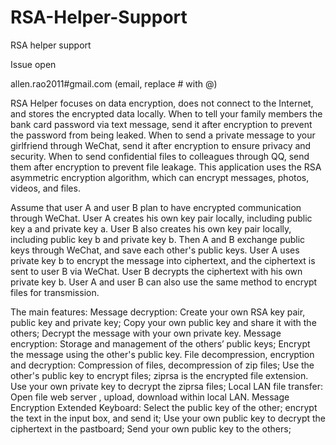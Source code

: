 # RSA-Helper-Support	

RSA helper support	

Issue open	

allen.rao2011#gmail.com (email, replace # with @)

RSA Helper focuses on data encryption, does not connect to the Internet, and stores the encrypted data locally.
When to tell your family members the bank card password via text message, send it after encryption to prevent the password from being leaked.
When to send a private message to your girlfriend through WeChat, send it after encryption to ensure privacy and security.
When to send confidential files to colleagues through QQ, send them after encryption to prevent file leakage.
This application uses the RSA asymmetric encryption algorithm, which can encrypt messages, photos, videos, and files.

Assume that user A and user B plan to have encrypted communication through WeChat.
User A creates his own key pair locally, including public key a and private key a.
User B also creates his own key pair locally, including public key b and private key b.
Then A and B exchange public keys through WeChat, and save each other's public keys.
User A uses private key b to encrypt the message into ciphertext, and the ciphertext is sent to user B via WeChat.
User B decrypts the ciphertext with his own private key b.
User A and user B can also use the same method to encrypt files for transmission.

The main features:
	Message decryption:
		Create your own RSA key pair, public key and private key;
		Copy your own public key and share it with the others;
		Decrypt the message with your own private key.
	Message encryption:
		Storage and management of the others’ public keys;
		Encrypt the message using the other's public key.
	File decompression, encryption and decryption:
		Compression of files, decompression of zip files;
		Use the other's public key to encrypt files;
		ziprsa is the encrypted file extension.
		Use your own private key to decrypt the ziprsa files;
	Local LAN file transfer:
		Open file web server , upload, download within local LAN.
	Message Encryption Extended Keyboard:
		Select the public key of the other;
		encrypt the text in the input box, and send it;
		Use your own public key to decrypt the ciphertext in the pastboard;
		Send your own public key to the others;





